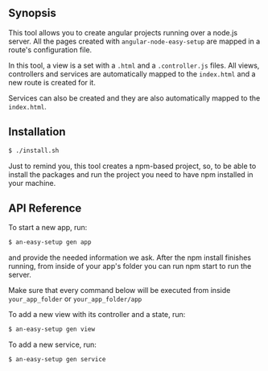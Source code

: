 ## Synopsis

This tool allows you to create angular projects running over a node.js server. 
All the pages created with `angular-node-easy-setup` are mapped in a route's configuration file.

In this tool, a view is a set with a `.html` and a `.controller.js` files.
All views, controllers and services are automatically mapped to the `index.html` and a new route is created for it.

Services can also be created and they are also automatically mapped to the `index.html`.


## Installation

```bash
$ ./install.sh
```

Just to remind you, this tool creates a npm-based project, so, to be able to install the packages and run the project you need to have npm installed in your machine.

## API Reference

To start a new app, run: 

```bash
$ an-easy-setup gen app
```

and provide the needed information we ask.
After the npm install finishes running, from inside of your app's folder you can run npm start to run the server.

Make sure that every command below will be executed from inside `your_app_folder` or `your_app_folder/app`

To add a new view with its controller and a state, run:

```bash
$ an-easy-setup gen view
```

To add a new service, run:

```bash
$ an-easy-setup gen service
```
